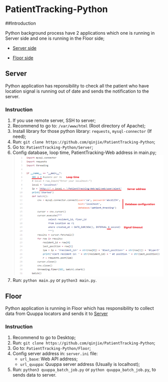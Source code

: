 # PatientTracking-Python

##Introduction

Python background process have 2 applications which one is running in Server side and one is running in the Floor side;
    
- [Server side](#server)
    
- [Floor side](#floor)
    
## Server

Python application has reponsibility to check all the patient who have location signal is running out of date and sends the notification to the server.

### Instruction

1. If you use remote server, SSH to server;
2. Recommend to go to: ```/var/www/html``` (Root directory of Apache);
3. Install library for those python library: ```requests```, ```mysql-connector``` (If need);
4. Run: ```git clone https://github.com/qinjie/PatientTracking-Python```;
5. Go to: ```PatientTracking-Python/Server```;
6. Config database, loop time, PatientTracking-Web address in main.py;<br>
![Config Image](https://github.com/qinjie/PatientTracking-Python/blob/master/config_server.png)
7. Run: ```python main.py``` or ```python3 main.py```.


## Floor

Python application is running in Floor which has responsibility to collect data from Quuppa locators and sends it to [Server](https://github.com/qinjie/PatientTracking-Web)

### Instruction

1. Recommend to go to Desktop;
2. Run: ```git clone https://github.com/qinjie/PatientTracking-Python```;
3. Go to: ```PatientTracking-Python/Floor```;
4. Config server address in: ```server.ini``` file:
    + ```url_base```: Web API address;
    + ```url_quuppa```: Quuppa server address (Usually is localhost);
5. Run: ```python3 quuppa_batch_job.py``` or ```python quuppa_batch_job.py```, to sends data to server.